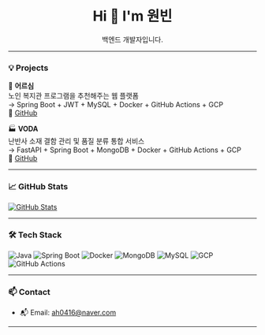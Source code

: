 <h1 align="center">Hi 👋 I'm 원빈</h1>
<p align="center">백엔드 개발자입니다.</p>

---

### 💡 Projects

🧓 **어르심**  
노인 복지관 프로그램을 추천해주는 웹 플랫폼  
→ Spring Boot + JWT + MySQL + Docker + GitHub Actions + GCP  
🔗 [GitHub](https://github.com/KGU-HouseOfChoi)

🏭 **VODA**  
난반사 소재 결함 관리 및 품질 분류 통합 서비스  
→ FastAPI + Spring Boot + MongoDB + Docker + GitHub Actions + GCP  
🔗 [GitHub](https://github.com/KSEB-04-2025)

---

### 📈 GitHub Stats

[![GitHub Stats](https://github-readme-stats.vercel.app/api?username=wonbne&show_icons=true&theme=tokyonight&hide=issues)](https://github.com/anuraghazra/github-readme-stats)

---

### 🛠️ Tech Stack
![Java](https://img.shields.io/badge/Java-007396?style=flat&logo=java&logoColor=white)
![Spring Boot](https://img.shields.io/badge/Spring%20Boot-6DB33F?style=flat&logo=spring-boot&logoColor=white)
![Docker](https://img.shields.io/badge/Docker-2496ED?style=flat&logo=docker&logoColor=white)
![MongoDB](https://img.shields.io/badge/MongoDB-47A248?style=flat&logo=mongodb&logoColor=white)
![MySQL](https://img.shields.io/badge/MySQL-4479A1?style=flat&logo=mysql&logoColor=white)
![GCP](https://img.shields.io/badge/Google%20Cloud-4285F4?style=flat&logo=google-cloud&logoColor=white)
![GitHub Actions](https://img.shields.io/badge/GitHub%20Actions-2088FF?style=flat&logo=githubactions&logoColor=white)

---

### 📫 Contact
- 📬 Email: ah0416@naver.com

---
